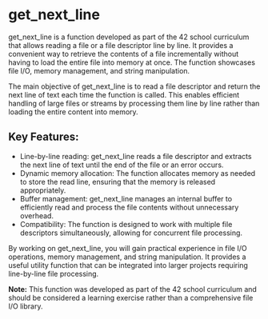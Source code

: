 # get_next_line

get_next_line is a function developed as part of the 42 school curriculum that allows reading a file or a file descriptor line by line. It provides a convenient way to retrieve the contents of a file incrementally without having to load the entire file into memory at once. The function showcases file I/O, memory management, and string manipulation.

The main objective of get_next_line is to read a file descriptor and return the next line of text each time the function is called. This enables efficient handling of large files or streams by processing them line by line rather than loading the entire content into memory.

## Key Features:

- Line-by-line reading: get_next_line reads a file descriptor and extracts the next line of text until the end of the file or an error occurs.
- Dynamic memory allocation: The function allocates memory as needed to store the read line, ensuring that the memory is released appropriately.
- Buffer management: get_next_line manages an internal buffer to efficiently read and process the file contents without unnecessary overhead.
- Compatibility: The function is designed to work with multiple file descriptors simultaneously, allowing for concurrent file processing.

By working on get_next_line, you will gain practical experience in file I/O operations, memory management, and string manipulation. It provides a useful utility function that can be integrated into larger projects requiring line-by-line file processing.

**Note:** This function was developed as part of the 42 school curriculum and should be considered a learning exercise rather than a comprehensive file I/O library.
